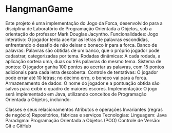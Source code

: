 # HangmanGame
Este projeto é uma implementação do Jogo da Forca, desenvolvido para a disciplina de Laboratório de Programação Orientada a Objetos, sob a orientação do professor Mark Douglas Jacyntho.
Funcionalidades:
Jogo interativo: O jogador tenta acertar as letras de palavras escondidas, enfrentando o desafio de não deixar o boneco ir para a forca.
Banco de palavras: Palavras são obtidas de um banco, que o próprio jogador pode cadastrar, categorizadas por tema.
Rodadas dinâmicas: A cada rodada, a aplicação sorteia uma, duas ou três palavras do mesmo tema.
Sistema de pontos: O jogador ganha 100 pontos ao acertar as palavras, com 15 pontos adicionais para cada letra descoberta.
Controle de tentativas: O jogador pode errar até 10 letras; no décimo erro, o boneco vai para a forca.
Armazenamento de dados: O nome do jogador e a pontuação obtida são salvos para exibir o quadro de maiores escores.
Implementação:
O jogo será implementado em Java, utilizando conceitos de Programação Orientada a Objetos, incluindo:

Classes e seus relacionamentos
Atributos e operações
Invariantes (regras de negócio)
Repositórios, fábricas e serviços
Tecnologias:
Linguagem: Java
Paradigma: Programação Orientada a Objetos (POO)
Controle de Versão: Git e GitHub
